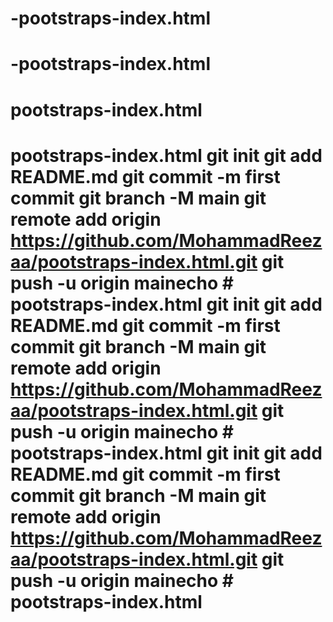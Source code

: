 # -pootstraps-index.html
# -pootstraps-index.html
# pootstraps-index.html
# pootstraps-index.html git init git add README.md git commit -m first commit git branch -M main git remote add origin https://github.com/MohammadReezaa/pootstraps-index.html.git git push -u origin mainecho # pootstraps-index.html git init git add README.md git commit -m first commit git branch -M main git remote add origin https://github.com/MohammadReezaa/pootstraps-index.html.git git push -u origin mainecho # pootstraps-index.html git init git add README.md git commit -m first commit git branch -M main git remote add origin https://github.com/MohammadReezaa/pootstraps-index.html.git git push -u origin mainecho # pootstraps-index.html
